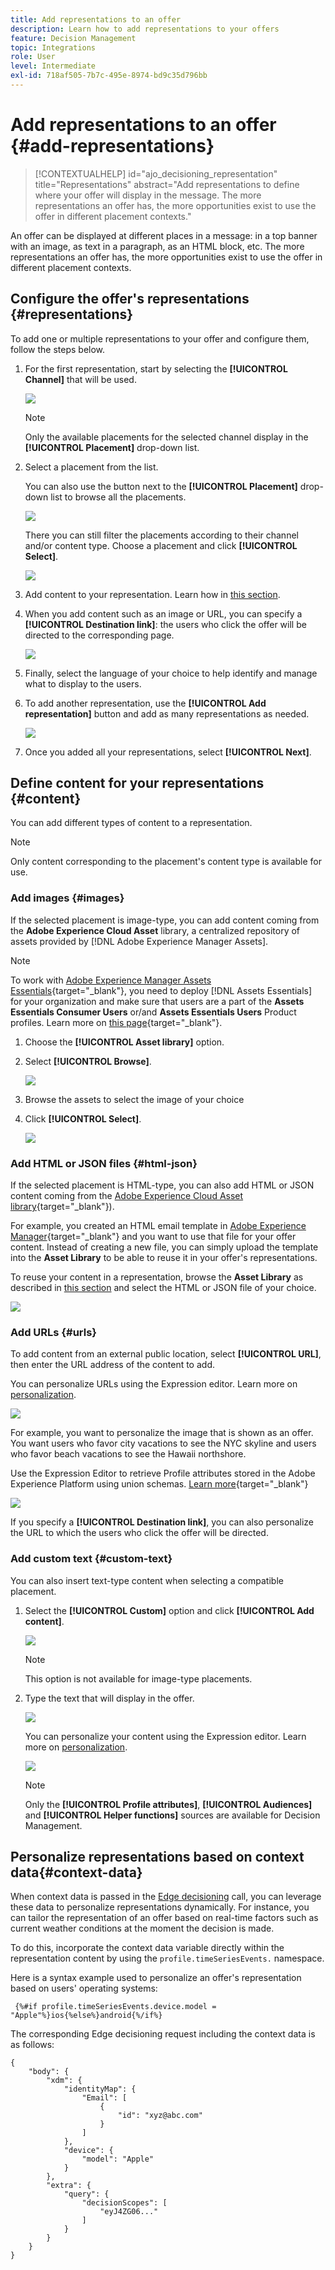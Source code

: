 ```yaml
---
title: Add representations to an offer
description: Learn how to add representations to your offers
feature: Decision Management
topic: Integrations
role: User
level: Intermediate
exl-id: 718af505-7b7c-495e-8974-bd9c35d796bb
---
```

# Add representations to an offer {#add-representations}

>[!CONTEXTUALHELP]
>id="ajo_decisioning_representation"
>title="Representations"
>abstract="Add representations to define where your offer will display in the message. The more representations an offer has, the more opportunities exist to use the offer in different placement contexts."

An offer can be displayed at different places in a message: in a top banner with an image, as text in a paragraph, as an HTML block, etc. The more representations an offer has, the more opportunities exist to use the offer in different placement contexts.

## Configure the offer's representations {#representations}

To add one or multiple representations to your offer and configure them, follow the steps below.

1. For the first representation, start by selecting the **[!UICONTROL Channel]** that will be used.

    ![](../assets/channel-placement.png)

    >[!NOTE]
    >
    >Only the available placements for the selected channel display in the **[!UICONTROL Placement]** drop-down list.

1. Select a placement from the list.

    You can also use the button next to the **[!UICONTROL Placement]** drop-down list to browse all the placements.

    ![](../assets/browse-button-placements.png)

    There you can still filter the placements according to their channel and/or content type. Choose a placement and click **[!UICONTROL Select]**.

    ![](../assets/browse-placements.png)

1. Add content to your representation. Learn how in [this section](#content).

1. When you add content such as an image or URL, you can specify a **[!UICONTROL Destination link]**: the users who click the offer will be directed to the corresponding page.

    ![](../assets/offer-destination-link.png)

1. Finally, select the language of your choice to help identify and manage what to display to the users.

1. To add another representation, use the **[!UICONTROL Add representation]** button and add as many representations as needed.

    ![](../assets/offer-add-representation.png)

1. Once you added all your representations, select **[!UICONTROL Next]**.

## Define content for your representations {#content}

You can add different types of content to a representation.

>[!NOTE]
>
>Only content corresponding to the placement's content type is available for use.

### Add images {#images}

If the selected placement is image-type, you can add content coming from the **Adobe Experience Cloud Asset** library, a centralized repository of assets provided by [!DNL Adobe Experience Manager Assets].

>[!NOTE]
>
> To work with [Adobe Experience Manager Assets Essentials](https://experienceleague.adobe.com/docs/experience-manager-assets-essentials/help/introduction.html){target="_blank"}, you need to deploy [!DNL Assets Essentials] for your organization and make sure that users are a part of the **Assets Essentials Consumer Users** or/and **Assets Essentials Users** Product profiles. Learn more on [this page](https://experienceleague.adobe.com/docs/experience-manager-assets-essentials/help/get-started-admins/deploy-administer.html){target="_blank"}.
    
1. Choose the **[!UICONTROL Asset library]** option.

1. Select **[!UICONTROL Browse]**.

    ![](../assets/offer-browse-asset-library.png)

1. Browse the assets to select the image of your choice

1. Click **[!UICONTROL Select]**.

    ![](../assets/offer-select-asset.png)

### Add HTML or JSON files {#html-json}

If the selected placement is HTML-type, you can also add HTML or JSON content coming from the [Adobe Experience Cloud Asset library](https://experienceleague.adobe.com/docs/experience-manager-assets-essentials/help/introduction.html){target="_blank"}).

For example, you created an HTML email template in [Adobe Experience Manager](https://experienceleague.adobe.com/docs/experience-manager.html){target="_blank"} and you want to use that file for your offer content. Instead of creating a new file, you can simply upload the template into the **Asset Library** to be able to reuse it in your offer's representations.

To reuse your content in a representation, browse the **Asset Library** as described in [this section](#images) and select the HTML or JSON file of your choice.

![](../assets/offer-browse-asset-library-json.png)

### Add URLs {#urls}

To add content from an external public location, select **[!UICONTROL URL]**, then enter the URL address of the content to add.

You can personalize URLs using the Expression editor. Learn more on [personalization](../../personalization/personalize.md#use-expression-editor).

![](../assets/offer-content-url.png)

For example, you want to personalize the image that is shown as an offer. You want users who favor city vacations to see the NYC skyline and users who favor beach vacations to see the Hawaii northshore.

Use the Expression Editor to retrieve Profile attributes stored in the Adobe Experience Platform using union schemas. [Learn more](https://experienceleague.adobe.com/docs/experience-platform/profile/union-schemas/union-schemas-overview.html){target="_blank"}

![](../assets/offer-content-url-personalization.png)

If you specify a **[!UICONTROL Destination link]**, you can also personalize the URL to which the users who click the offer will be directed.

### Add custom text {#custom-text}

You can also insert text-type content when selecting a compatible placement.

1. Select the **[!UICONTROL Custom]** option and click **[!UICONTROL Add content]**.
    
    ![](../assets/offer-add-content.png)
    
    >[!NOTE]
    >
    >This option is not available for image-type placements.

1. Type the text that will display in the offer.

    ![](../assets/offer-text-content.png)

    You can personalize your content using the Expression editor. Learn more on [personalization](../../personalization/personalize.md#use-expression-editor).

    ![](../assets/offer-personalization.png)

    >[!NOTE]
    >
    >Only the **[!UICONTROL Profile attributes]**, **[!UICONTROL Audiences]** and **[!UICONTROL Helper functions]** sources are available for Decision Management.

## Personalize representations based on context data{#context-data}

When context data is passed in the [Edge decisioning](../api-reference/offer-delivery-api/edge-decisioning-api.md) call, you can leverage these data to personalize representations dynamically. For instance, you can tailor the representation of an offer based on real-time factors such as current weather conditions at the moment the decision is made.

To do this, incorporate the context data variable directly within the representation content by using the `profile.timeSeriesEvents.` namespace.

Here is a syntax example used to personalize an offer's representation based on users' operating systems:

```
 {%#if profile.timeSeriesEvents.device.model = "Apple"%}ios{%else%}android{%/if%} 
```

The corresponding Edge decisioning request including the context data is as follows:
 
```
{
    "body": {
        "xdm": {
            "identityMap": {
                "Email": [
                    {
                        "id": "xyz@abc.com"
                    }
                ]
            },
            "device": {
                "model": "Apple"
            }
        },
        "extra": {
            "query": {
                "decisionScopes": [
                    "eyJ4ZG06..."
                ]
            }
        }
    }
}
```
